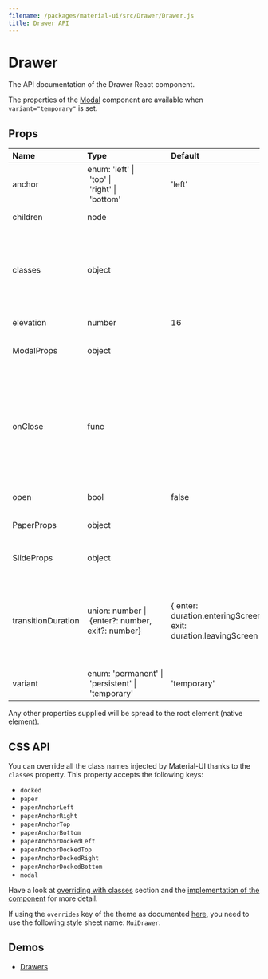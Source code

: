 ```yaml
---
filename: /packages/material-ui/src/Drawer/Drawer.js
title: Drawer API
---
```


<!--- This documentation is automatically generated, do not try to edit it. -->

# Drawer

<p class="description">The API documentation of the Drawer React component.</p>

The properties of the [Modal](/api/modal) component are available
when `variant="temporary"` is set.

## Props

| Name | Type | Default | Description |
|:-----|:-----|:--------|:------------|
| <span class="prop-name">anchor</span> | <span class="prop-type">enum:&nbsp;'left'&nbsp;&#124;<br>&nbsp;'top'&nbsp;&#124;<br>&nbsp;'right'&nbsp;&#124;<br>&nbsp;'bottom'<br> | <span class="prop-default">'left'</span> | Side from which the drawer will appear. |
| <span class="prop-name">children</span> | <span class="prop-type">node |   | The contents of the drawer. |
| <span class="prop-name">classes</span> | <span class="prop-type">object |   | Override or extend the styles applied to the component. See [CSS API](#css-api) below for more details. |
| <span class="prop-name">elevation</span> | <span class="prop-type">number | <span class="prop-default">16</span> | The elevation of the drawer. |
| <span class="prop-name">ModalProps</span> | <span class="prop-type">object |   | Properties applied to the [`Modal`](/api/modal) element. |
| <span class="prop-name">onClose</span> | <span class="prop-type">func |   | Callback fired when the component requests to be closed.<br><br>**Signature:**<br>`function(event: object) => void`<br>*event:* The event source of the callback |
| <span class="prop-name">open</span> | <span class="prop-type">bool | <span class="prop-default">false</span> | If `true`, the drawer is open. |
| <span class="prop-name">PaperProps</span> | <span class="prop-type">object |   | Properties applied to the [`Paper`](/api/paper) element. |
| <span class="prop-name">SlideProps</span> | <span class="prop-type">object |   | Properties applied to the [`Slide`](/api/slide) element. |
| <span class="prop-name">transitionDuration</span> | <span class="prop-type">union:&nbsp;number&nbsp;&#124;<br>&nbsp;{enter?: number, exit?: number}<br> | <span class="prop-default">{ enter: duration.enteringScreen, exit: duration.leavingScreen }</span> | The duration for the transition, in milliseconds. You may specify a single timeout for all transitions, or individually with an object. |
| <span class="prop-name">variant</span> | <span class="prop-type">enum:&nbsp;'permanent'&nbsp;&#124;<br>&nbsp;'persistent'&nbsp;&#124;<br>&nbsp;'temporary'<br> | <span class="prop-default">'temporary'</span> | The variant of drawer. |

Any other properties supplied will be spread to the root element (native element).

## CSS API

You can override all the class names injected by Material-UI thanks to the `classes` property.
This property accepts the following keys:
- `docked`
- `paper`
- `paperAnchorLeft`
- `paperAnchorRight`
- `paperAnchorTop`
- `paperAnchorBottom`
- `paperAnchorDockedLeft`
- `paperAnchorDockedTop`
- `paperAnchorDockedRight`
- `paperAnchorDockedBottom`
- `modal`

Have a look at [overriding with classes](/customization/overrides#overriding-with-classes) section
and the [implementation of the component](https://github.com/mui-org/material-ui/tree/master/packages/material-ui/src/Drawer/Drawer.js)
for more detail.

If using the `overrides` key of the theme as documented
[here](/customization/themes#customizing-all-instances-of-a-component-type),
you need to use the following style sheet name: `MuiDrawer`.

## Demos

- [Drawers](/demos/drawers)

